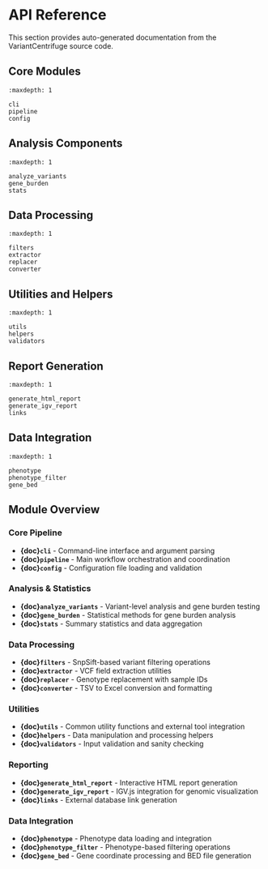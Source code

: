 # API Reference

This section provides auto-generated documentation from the VariantCentrifuge source code.

## Core Modules

```{toctree}
:maxdepth: 1

cli
pipeline
config
```

## Analysis Components

```{toctree}
:maxdepth: 1

analyze_variants
gene_burden
stats
```

## Data Processing

```{toctree}
:maxdepth: 1

filters
extractor
replacer
converter
```

## Utilities and Helpers

```{toctree}
:maxdepth: 1

utils
helpers
validators
```

## Report Generation

```{toctree}
:maxdepth: 1

generate_html_report
generate_igv_report
links
```

## Data Integration

```{toctree}
:maxdepth: 1

phenotype
phenotype_filter
gene_bed
```

## Module Overview

### Core Pipeline

- **{doc}`cli`** - Command-line interface and argument parsing
- **{doc}`pipeline`** - Main workflow orchestration and coordination
- **{doc}`config`** - Configuration file loading and validation

### Analysis & Statistics

- **{doc}`analyze_variants`** - Variant-level analysis and gene burden testing
- **{doc}`gene_burden`** - Statistical methods for gene burden analysis
- **{doc}`stats`** - Summary statistics and data aggregation

### Data Processing

- **{doc}`filters`** - SnpSift-based variant filtering operations
- **{doc}`extractor`** - VCF field extraction utilities
- **{doc}`replacer`** - Genotype replacement with sample IDs
- **{doc}`converter`** - TSV to Excel conversion and formatting

### Utilities

- **{doc}`utils`** - Common utility functions and external tool integration
- **{doc}`helpers`** - Data manipulation and processing helpers
- **{doc}`validators`** - Input validation and sanity checking

### Reporting

- **{doc}`generate_html_report`** - Interactive HTML report generation
- **{doc}`generate_igv_report`** - IGV.js integration for genomic visualization
- **{doc}`links`** - External database link generation

### Data Integration

- **{doc}`phenotype`** - Phenotype data loading and integration
- **{doc}`phenotype_filter`** - Phenotype-based filtering operations
- **{doc}`gene_bed`** - Gene coordinate processing and BED file generation